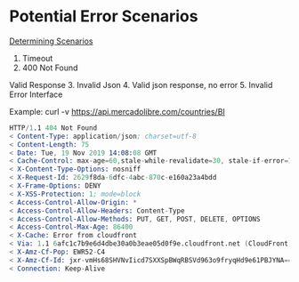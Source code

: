# Potential Error Scenarios

[Determining Scenarios](https://drive.google.com/file/d/1r5q5i1sATsP510TCInQ6FhPjWbXVMUyt/view?usp=sharing
)

1. Timeout
2. 400 Not Found

Valid Response
3. Invalid Json
4. Valid json response, no error
5. Invalid Error Interface


Example:
curl -v  https://api.mercadolibre.com/countries/BI

```s
HTTP/1.1 404 Not Found
< Content-Type: application/json; charset=utf-8
< Content-Length: 75
< Date: Tue, 19 Nov 2019 14:08:08 GMT
< Cache-Control: max-age=60,stale-while-revalidate=30, stale-if-error=120
< X-Content-Type-Options: nosniff
< X-Request-Id: 2629f8da-6dfc-4abc-870c-e160a23a4bdd
< X-Frame-Options: DENY
< X-XSS-Protection: 1; mode=block
< Access-Control-Allow-Origin: *
< Access-Control-Allow-Headers: Content-Type
< Access-Control-Allow-Methods: PUT, GET, POST, DELETE, OPTIONS
< Access-Control-Max-Age: 86400
< X-Cache: Error from cloudfront
< Via: 1.1 6afc1c7b9e6d4dbe30a0b3eae05d0f9e.cloudfront.net (CloudFront)
< X-Amz-Cf-Pop: EWR52-C4
< X-Amz-Cf-Id: jxr-vmHs68SHVNvIicd7SXXSpBWqRBSVd963o9fryqHd9e61PBJYNA==
< Connection: Keep-Alive
```
